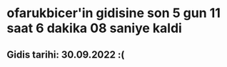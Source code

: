 # ofarukbicer'in gidisine son 5 gun 11 saat 6 dakika 08 saniye kaldi

## Gidis tarihi: 30.09.2022 :(